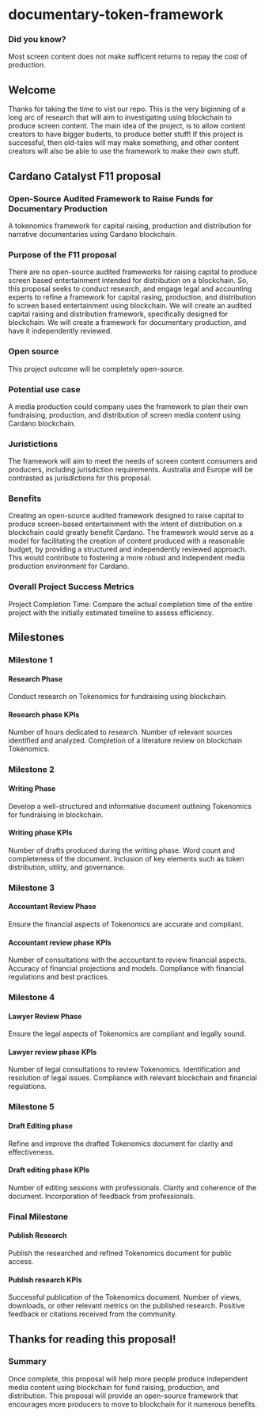 # documentary-token-framework

### Did you know?
Most screen content does not make sufficent returns to repay the cost of production.

## Welcome
Thanks for taking the time to vist our repo. This is the very biginning of a long arc of research that will aim to investigating using blockchain to produce screen content. The main idea of the project, is to allow content creators to have bigger buderts, to produce better stuff! If this project is successful, then old-tales will may make something, and other content creators will also be able to use the framework to make their own stuff.

## Cardano Catalyst F11 proposal
### Open-Source Audited Framework to Raise Funds for Documentary Production
A tokenomics framework for capital raising, production and distribution for narrative documentaries using Cardano blockchain.
### Purpose of the F11 proposal
There are no open-source audited frameworks for raising capital to produce screen based entertainment intended for distribution on a blockchain. So, this proposal seeks to conduct research, and engage legal and accounting experts to refine a framework for capital rasing, production, and distribution fo screen based entertainment using blockchain. We will create an audited capital raising and distribution framework, specifically designed for blockchain. We will create a framework for documentary production, and have it independently reviewed.
### Open source
This project outcome will be completely open-source.
### Potential use case
A media production could company uses the framework to plan their own fundraising, production, and distribution of screen media content using Cardano blockchain. 
### Juristictions
The framework will aim to meet the needs of screen content consumers and producers, including jurisdiction requirements. Australia and Europe will be contrasted as jurisdictions for this proposal.
### Benefits
Creating an open-source audited framework designed to raise capital to produce screen-based entertainment with the intent of distribution on a blockchain could greatly benefit Cardano. The framework would serve as a model for facilitating the creation of content produced with a reasonable budget, by providing a structured and independently reviewed approach. This would contribute to fostering a more robust and independent media production environment for Cardano.
### Overall Project Success Metrics
Project Completion Time: Compare the actual completion time of the entire project with the initially estimated timeline to assess efficiency.

## Milestones
### Milestone 1
#### Research Phase
Conduct research on Tokenomics for fundraising using blockchain.
#### Research phase KPIs
Number of hours dedicated to research.
Number of relevant sources identified and analyzed.
Completion of a literature review on blockchain Tokenomics.
### Milestone 2
#### Writing Phase
Develop a well-structured and informative document outlining Tokenomics for fundraising in blockchain.
#### Writing phase KPIs
Number of drafts produced during the writing phase.
Word count and completeness of the document.
Inclusion of key elements such as token distribution, utility, and governance.
### Milestone 3
#### Accountant Review Phase
Ensure the financial aspects of Tokenomics are accurate and compliant.
#### Accountant review phase KPIs
Number of consultations with the accountant to review financial aspects.
Accuracy of financial projections and models.
Compliance with financial regulations and best practices.
### Milestone 4
#### Lawyer Review Phase
Ensure the legal aspects of Tokenomics are compliant and legally sound.
#### Lawyer review phase KPIs
Number of legal consultations to review Tokenomics.
Identification and resolution of legal issues.
Compliance with relevant blockchain and financial regulations.
### Milestone 5
#### Draft Editing phase
Refine and improve the drafted Tokenomics document for clarity and effectiveness.
#### Draft editing phase KPIs
Number of editing sessions with professionals.
Clarity and coherence of the document.
Incorporation of feedback from professionals.
### Final Milestone
#### Publish Research
Publish the researched and refined Tokenomics document for public access.
#### Publish research KPIs
Successful publication of the Tokenomics document.
Number of views, downloads, or other relevant metrics on the published research.
Positive feedback or citations received from the community.

## Thanks for reading this proposal!
### Summary
Once complete, this proposal will help more people produce independent media content using blockchain for fund raising, production, and distribution. This proposal will provide an open-source framework that encourages more producers to move to blockchain for it numerous benefits.
